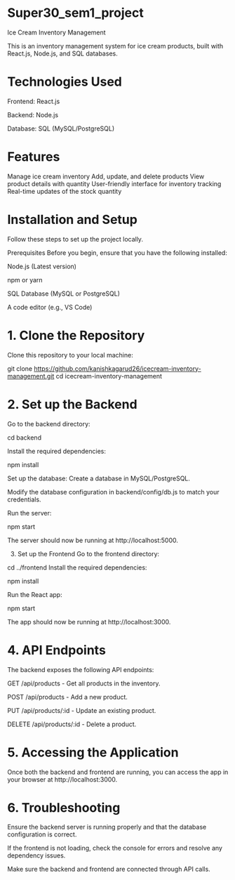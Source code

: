 # Super30_sem1_project
Ice Cream Inventory Management

This is an inventory management system for ice cream products, built with React.js, Node.js, and SQL databases.

# Technologies Used
 Frontend: React.js

 Backend: Node.js

 Database: SQL (MySQL/PostgreSQL)

# Features

Manage ice cream inventory
Add, update, and delete products
View product details with quantity
User-friendly interface for inventory tracking
Real-time updates of the stock quantity

# Installation and Setup
Follow these steps to set up the project locally.

Prerequisites
Before you begin, ensure that you have the following installed:

Node.js (Latest version)

npm or yarn

SQL Database (MySQL or PostgreSQL)

A code editor (e.g., VS Code)

# 1. Clone the Repository
Clone this repository to your local machine:

git clone https://github.com/kanishkagarud26/icecream-inventory-management.git
cd icecream-inventory-management

# 2. Set up the Backend
Go to the backend directory:

cd backend

Install the required dependencies:

npm install

Set up the database:
Create a database in MySQL/PostgreSQL.

Modify the database configuration in backend/config/db.js to match your credentials.

Run the server:

npm start

The server should now be running at http://localhost:5000.

3. Set up the Frontend
Go to the frontend directory:

cd ../frontend
Install the required dependencies:

npm install

Run the React app:

npm start

The app should now be running at http://localhost:3000.

# 4. API Endpoints

The backend exposes the following API endpoints:

GET /api/products - Get all products in the inventory.

POST /api/products - Add a new product.

PUT /api/products/:id - Update an existing product.

DELETE /api/products/:id - Delete a product.

# 5. Accessing the Application

Once both the backend and frontend are running, you can access the app in your browser at http://localhost:3000.

# 6. Troubleshooting

Ensure the backend server is running properly and that the database configuration is correct.

If the frontend is not loading, check the console for errors and resolve any dependency issues.

Make sure the backend and frontend are connected through API calls.

